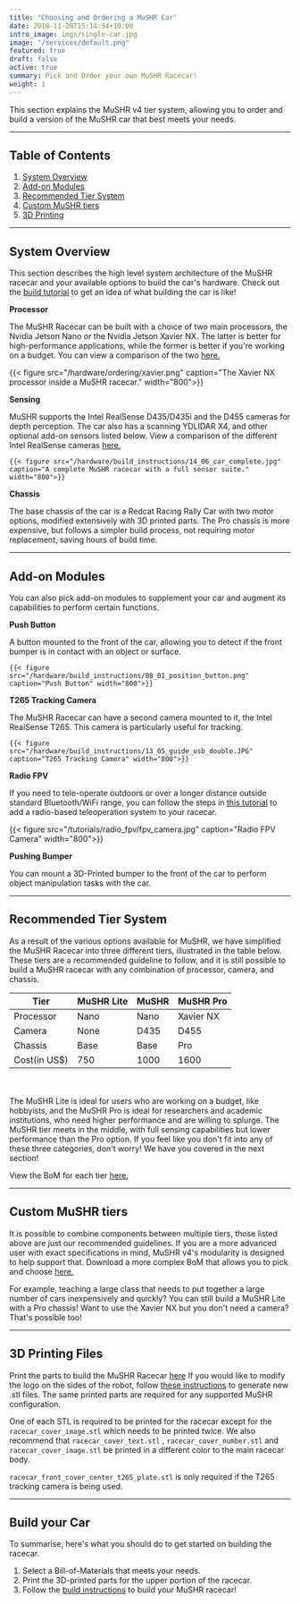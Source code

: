 ```yaml
---
title: "Choosing and Ordering a MuSHR Car"
date: 2018-11-28T15:14:54+10:00
intro_image: imgs/single-car.jpg
image: "/services/default.png"
featured: true
draft: false
active: true
summary: Pick and Order your own MuSHR Racecar!
weight: 1
---
```


This section explains the MuSHR v4 tier system, allowing you to order and build a version of the MuSHR car that best meets your needs.

___
## Table of Contents

1. [System Overview](#system-overview)
2. [Add-on Modules](#add-on-modules)
3. [Recommended Tier System](#recommended-tier-system)
4. [Custom MuSHR tiers](#custom-mushr-tiers)
5. [3D Printing](#3d-printing-files)

___
## System Overview

This section describes the high level system architecture of the MuSHR racecar and your available options to build the car's hardware. Check out the [build tutorial](/hardware/build_instructions) to get an idea of what building the car is like!

**Processor**

The MuSHR Racecar can be built with a choice of two main processors, the Nvidia Jetson Nano or the Nvidia Jetson Xavier NX. The latter is better for high-performance applications, while the former is better if you're working on a budget. You can view a comparison of the two [here.](https://www.seeedstudio.com/blog/2020/06/04/nvidia-jetson-nano-and-jetson-xavier-nx-comparison-specifications-benchmarking-container-demos-and-custom-model-inference/)

{{< figure src="/hardware/ordering/xavier.png" caption="The Xavier NX processor inside a MuSHR racecar." width="800">}}

**Sensing**

MuSHR supports the Intel RealSense D435/D435i and the D455 cameras for depth perception. The car also has a scanning YDLIDAR X4, and other optional add-on sensors listed below. View a comparison of the different Intel RealSense cameras [here.](https://www.intelrealsense.com/compare-depth-cameras/)

    {{< figure src="/hardware/build_instructions/14_06_car_complete.jpg" caption="A complete MuSHR racecar with a full sensor suite." width="800">}}

**Chassis**

The base chassis of the car is a Redcat Racing Rally Car with two motor options, modified extensively with 3D printed parts. The Pro chassis is more expensive, but follows a simpler build process, not requiring motor replacement, saving hours of build time.

___
## Add-on Modules 

You can also pick add-on modules to supplement your car and augment its capabilities to perform certain functions.

**Push Button**

A button mounted to the front of the car, allowing you to detect if the front bumper is in contact with an object or surface.

    {{< figure src="/hardware/build_instructions/08_01_position_button.png" caption="Push Button" width="800">}}

**T265 Tracking Camera**

The MuSHR Racecar can have a second camera mounted to it, the Intel RealSense T265. This camera is particularly useful for tracking.

    {{< figure src="/hardware/build_instructions/13_05_guide_usb_double.JPG" caption="T265 Tracking Camera" width="800">}}

**Radio FPV**

If you need to tele-operate outdoors or over a longer distance outside standard Bluetooth/WiFi range, you can follow the steps in [this tutorial](/tutorials/radio_fpv) to add a radio-based teleoperation system to your racecar.

{{< figure src="/tutorials/radio_fpv/fpv_camera.jpg" caption="Radio FPV Camera" width="800">}}


**Pushing Bumper**

You can mount a 3D-Printed bumper to the front of the car to perform object manipulation tasks with the car.

___
## Recommended Tier System

As a result of the various options available for MuSHR, we have simplified the MuSHR Racecar into three different tiers, illustrated in the table below. These tiers are a recommended guideline to follow, and it is still possible to build a MuSHR racecar with any combination of processor, camera, and chassis.

|Tier|MuSHR Lite|MuSHR|MuSHR Pro|
|---|---|---|---|
|Processor|Nano|Nano|Xavier NX|
|Camera|None|D435|D455|
|Chassis|Base|Base|Pro|
|Cost(in US$)|750|1000|1600|

<br></br>
The MuSHR Lite is ideal for users who are working on a budget, like hobbyists, and the MuSHR Pro is ideal for researchers and academic institutions, who need higher performance and are willing to splurge. The MuSHR tier meets in the middle, with full sensing capabilities but lower performance than the Pro option. If you feel like you don't fit into any of these three categories, don't worry! We have you covered in the next section!

View the BoM for each tier [here.](https://docs.google.com/spreadsheets/d/1VV5fGFJIEthfwishO181WcWzMAkPAFYT/edit#gid=598654221)
___
## Custom MuSHR tiers

It is possible to combine components between multiple tiers, those listed above are just our recommended guidelines. If you are a more advanced user with exact specifications in mind, MuSHR v4's modularity is designed to help support that. Download a more complex BoM that allows you to pick and choose [here.](https://docs.google.com/spreadsheets/d/1Nad3odSet0OVKBTEJDXue9xp8m6JX1xA/edit?usp=drive_web&ouid=117747822978217793476&rtpof=true)

For example, teaching a large class that needs to put together a large number of cars inexpensively and quickly? You can still build a MuSHR Lite with a Pro chassis! Want to use the Xavier NX but you don't need a camera? That's possible too!

___
## 3D Printing Files

Print the parts to build the MuSHR Racecar [here](https://github.com/prl-mushr/mushr_cad/tree/master/v3/stl) If you would like to modify the logo on the sides of the robot, follow [these instructions](/hardware/logo_modification) to generate new .stl files. The same printed parts are required for any supported MuSHR configuration.

One of each STL is required to be printed for the racecar except for the `racecar_cover_image.stl` which needs to be printed twice. We also recommend that `racecar_cover_text.stl` , `racecar_cover_number.stl` and `racecar_cover_image.stl` be printed in a different color to the main racecar body.

`racecar_front_cover_center_t265_plate.stl` is only required if the T265 tracking camera is being used.

___
## Build your Car

To summarise, here's what you should do to get started on building the racecar.

1. Select a Bill-of-Materials that meets your needs.
2. Print the 3D-printed parts for the upper portion of the racecar.
3. Follow the [build instructions](/hardware/build_instructions) to build your MuSHR racecar!